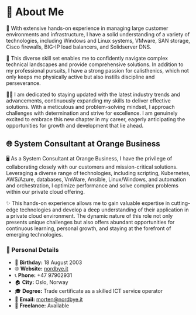 # 🚀 About Me

🔭 With extensive hands-on experience in managing large customer environments and infrastructure, I have a solid understanding of a variety of technologies, including Windows and Linux systems, VMware, SAN storage, Cisco firewalls, BIG-IP load balancers, and Solidserver DNS. 

🌱 This diverse skill set enables me to confidently navigate complex technical landscapes and provide comprehensive solutions. In addition to my professional pursuits, I have a strong passion for calisthenics, which not only keeps me physically active but also instills discipline and perseverance.

👨‍💻 I am dedicated to staying updated with the latest industry trends and advancements, continuously expanding my skills to deliver effective solutions. With a meticulous and problem-solving mindset, I approach challenges with determination and strive for excellence. I am genuinely excited to embrace this new chapter in my career, eagerly anticipating the opportunities for growth and development that lie ahead.

## 🌐 System Consultant at Orange Business

🖥️ As a System Consultant at Orange Business, I have the privilege of collaborating closely with our customers and mission-critical solutions. Leveraging a diverse range of technologies, including scripting, Kubernetes, AWS/Azure, databases, VmWare, Ansible, Linux/Windows, and automation and orchestration, I optimize performance and solve complex problems within our private cloud offering. 

✨ This hands-on experience allows me to gain valuable expertise in cutting-edge technologies and develop a deep understanding of their application in a private cloud environment. The dynamic nature of this role not only presents unique challenges but also offers abundant opportunities for continuous learning, personal growth, and staying at the forefront of emerging technologies.

### 📌 Personal Details

- 🎂 **Birthday:** 18 August 2003
- 🌐 **Website:** [nordbye.it](https://nordbye.it)
- 📞 **Phone:** +47 97902931
- 🏠 **City:** Oslo, Norway
- 🎓 **Degree:** Trade certificate as a skilled ICT service operator
- 📧 **Email:** [morten@nordbye.it](mailto:morten@nordbye.it)
- 💼 **Freelance:** Available
